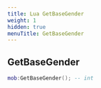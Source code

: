 ```yaml
---
title: Lua GetBaseGender
weight: 1
hidden: true
menuTitle: GetBaseGender
---
```

## GetBaseGender
```lua
mob:GetBaseGender(); -- int
```